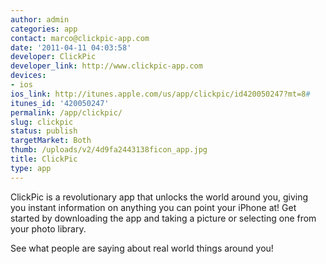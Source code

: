 ```yaml
---
author: admin
categories: app
contact: marco@clickpic-app.com
date: '2011-04-11 04:03:58'
developer: ClickPic
developer_link: http://www.clickpic-app.com
devices: 
- ios
ios_link: http://itunes.apple.com/us/app/clickpic/id420050247?mt=8#
itunes_id: '420050247'
permalink: /app/clickpic/
slug: clickpic
status: publish
targetMarket: Both
thumb: /uploads/v2/4d9fa2443138ficon_app.jpg
title: ClickPic
type: app
---
```


ClickPic is a revolutionary app that unlocks the world around you, giving you instant information on anything you can point your iPhone at!
Get started by downloading the app and taking a picture or selecting one from your photo library.

See what people are saying about real world things around you!